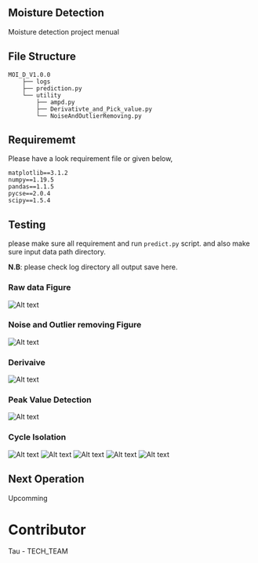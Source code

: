 ## Moisture Detection 

Moisture detection project menual


## File Structure

```
MOI_D_V1.0.0
    ├── logs
    ├── prediction.py
    └── utility
        ├── ampd.py
        ├── Derivativte_and_Pick_value.py
        └── NoiseAndOutlierRemoving.py
```
## Requirememt
Please have a look requirement file or  given below,

```
matplotlib==3.1.2
numpy==1.19.5
pandas==1.1.5
pycse==2.0.4
scipy==1.5.4
```

## Testing

please make sure all requirement and run ```predict.py``` script. and also make sure input data path directory.

__N.B__: please check log directory all output save here.


### Raw data Figure
![Alt text](logs/dat_9_noise+outliar.csv.png "Raw data Figure")

### Noise and Outlier removing Figure
![Alt text](logs/dat_9_noise+outliar.csv_remove_noise_and_outlier.png  "Noise and Outlier removing Figure")

### Derivaive
![Alt text](logs/dat_9_noise+outliar.csv_derivative.png  "Derivaive")


### Peak Value Detection
![Alt text](logs/dat_9_noise+outliar.csv_peak_detection.png  "Derivaive")

### Cycle Isolation

![Alt text](logs/dat_9_noise+outliar.csv/dat_9_noise+outliar.csv_cycle_0.png "Cycle Isolation ") 
![Alt text](logs/dat_9_noise+outliar.csv/dat_9_noise+outliar.csv_cycle_1.png "Cycle Isolation ") 
![Alt text](logs/dat_9_noise+outliar.csv/dat_9_noise+outliar.csv_cycle_2.png "Cycle Isolation ") 
![Alt text](logs/dat_9_noise+outliar.csv/dat_9_noise+outliar.csv_cycle_3.png "Cycle Isolation ") 
![Alt text](logs/dat_9_noise+outliar.csv/dat_9_noise+outliar.csv_cycle_4.png "Cycle Isolation ")

## Next Operation
Upcomming

# Contributor
Tau - TECH_TEAM



